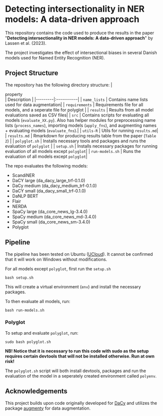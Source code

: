 # Detecting intersectionality in NER models: A data-driven approach

This repository contains the code used to produce the results in the paper "**Detecting intersectionality in NER models: A data-driven approach**" by Lassen et al. (2023). 

The project investigates the effect of intersectional biases in several Danish models used for Named Entity Recognition (NER).


## Project Structure 
The repository has the following directory structure:
| <div style="width:120px">property</div>| Description |
|---------|:-----------|
| ```name_lists``` | Contains name lists used for data augmentation|
| ```requirements``` | Requirements file for all models, and a seperate file for polyglot |
| ```results``` | Results from all model evaluations saved as CSV files|
| ```src```  | Contains scripts for evaluating all models (```evaluate_XX.py```). Also has helper modules for preprocessing name lists (```process_names```), importing models (```apply_fns```), and augmenting names + evaluating models (```evaluate_fns```).|
| ```utils-R``` | Utils for running ```results.md```|
| ```results.md``` | Rmarkdown for producing results table from the paper (```Table 2```) |
| ```polyglot.sh``` | Installs necessary tools and packages and runs the evaluation of ```polyglot``` |
| ```setup.sh``` | Installs necessary packages for running evaluation of all models except ```polyglot```|
| ```run-models.sh``` | Runs the evaluation of all models except ```polyglot```|



The repo evaluates the following models: 
* ScandiNER
* DaCY large (da_dacy_large_trf-0.1.0)
* DaCy medium (da_dacy_medium_trf-0.1.0)
* DaCY small (da_dacy_small_trf-0.1.0)
* DaNLP BERT
* Flair
* NERDA
* SpaCy large (da_core_news_lg-3.4.0)
* SpaCy medium (da_core_news_md-3.4.0)
* SpaCy small (da_core_news_sm-3.4.0)
* Polyglot


## Pipeline 
The pipeline has been tested on Ubuntu ([UCloud](https://cloud.sdu.dk/)). It cannot be confirmed that it will work on Windows without modifications. 

For all models except ```polyglot```, first run the ```setup.sh```
```
bash setup.sh
```
This will create a virtual environment (```env```) and install the necessary packages. 

To then evaluate all models, run: 
```
bash run-models.sh
```

### Polyglot
To setup and evaluate ```polyglot```, run: 
```
sudo bash polyglot.sh
```
**NB! Notice that it is necessary to run this code with sudo as the setup requires certain devtools that will not be installed otherwise. Run at own risk!**

The ```polyglot.sh``` script will both install devtools, packages and run the evaluation of the model in a seperately created environment called ```polyenv```. 

## Acknowledgements
This project builds upon code originally developed for [DaCy](https://github.com/centre-for-humanities-computing/DaCy) and utilizes the package [augmenty](https://kennethenevoldsen.github.io/augmenty/) for data augmentation. 

